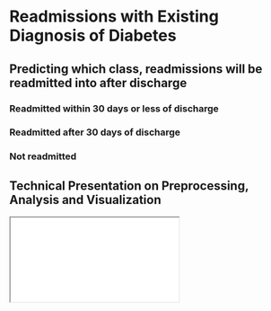 # Readmissions with Existing Diagnosis of Diabetes
 <h2>Predicting which class, readmissions will be readmitted into after discharge</h2>
 <h3>Readmitted within 30 days or less of discharge</h3>
 <h3>Readmitted after 30 days of discharge</h3>
 <h3>Not readmitted</h3>
 <h2>Technical Presentation on Preprocessing, Analysis and Visualization</h2>
 <p><iframe src="/Michael_Akinosho_diabetes_presentation_technical.pdf" alt="First Order" width="min-content" height="min-content"/></p>
 
